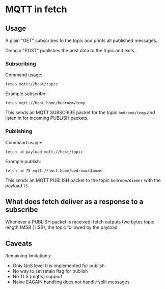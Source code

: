 <!--
Copyright (C) Daniel Stenberg, <daniel@haxx.se>, et al.

SPDX-License-Identifier: fetch
-->

# MQTT in fetch

## Usage

A plain "GET" subscribes to the topic and prints all published messages.

Doing a "POST" publishes the post data to the topic and exits.


### Subscribing

Command usage:

    fetch mqtt://host/topic

Example subscribe:

    fetch mqtt://host.home/bedroom/temp

This sends an MQTT SUBSCRIBE packet for the topic `bedroom/temp` and listen in
for incoming PUBLISH packets.

### Publishing

Command usage:

    fetch -d payload mqtt://host/topic

Example publish:

    fetch -d 75 mqtt://host.home/bedroom/dimmer

This sends an MQTT PUBLISH packet to the topic `bedroom/dimmer` with the
payload `75`.

## What does fetch deliver as a response to a subscribe

Whenever a PUBLISH packet is received, fetch outputs two bytes topic length (MSB | LSB), the topic followed by the
payload.

## Caveats

Remaining limitations:
 - Only QoS level 0 is implemented for publish
 - No way to set retain flag for publish
 - No TLS (mqtts) support
 - Naive EAGAIN handling does not handle split messages
